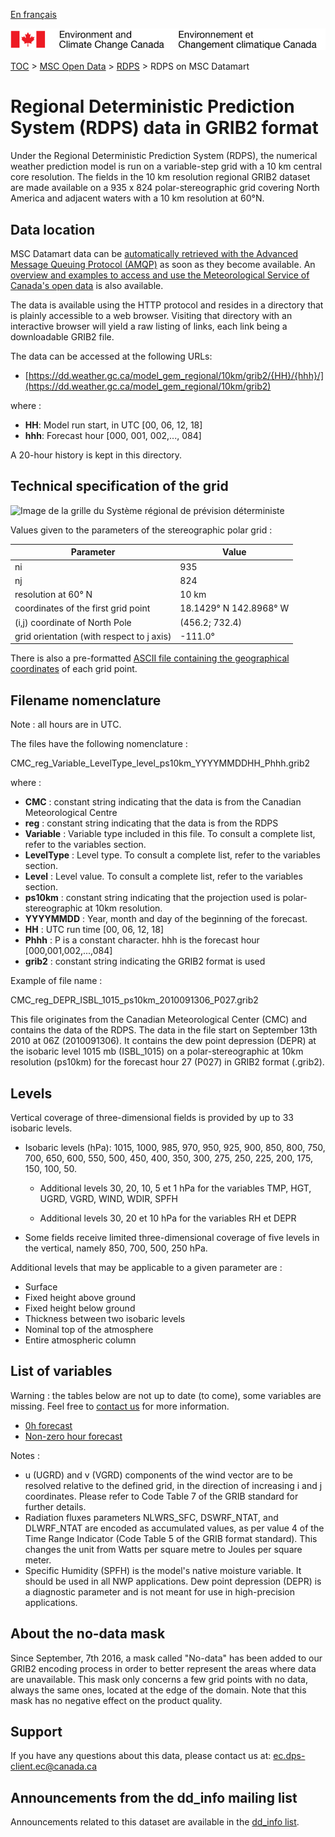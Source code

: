 [En français](readme_rdps-datamart_fr.md)

![ECCC logo](../../img_eccc-logo.png)

[TOC](../../readme_en.md) > [MSC Open Data](../readme_en.md) > [RDPS](readme_rdps_en.md) > RDPS on MSC Datamart

# Regional Deterministic Prediction System (RDPS) data in GRIB2 format

Under the Regional Deterministic Prediction System (RDPS), the numerical weather prediction model is run on a variable-step grid with a 10 km central core resolution. The fields in the 10 km resolution regional GRIB2 dataset are made available on a 935 x 824 polar-stereographic grid covering North America and adjacent waters with a 10 km resolution at 60°N.

## Data location 

MSC Datamart data can be [automatically retrieved with the Advanced Message Queuing Protocol (AMQP)](../../msc-datamart/amqp_en.md) as soon as they become available. An [overview and examples to access and use the Meteorological Service of Canada's open data](../../usage/readme_en.md) is also available.

The data is available using the HTTP protocol and resides in a directory that is plainly accessible to a web browser. Visiting that directory with an interactive browser will yield a raw listing of links, each link being a downloadable GRIB2 file.

The data can be accessed at the following URLs: 

* [https://dd.weather.gc.ca/model_gem_regional/10km/grib2/{HH}/{hhh}/](https://dd.weather.gc.ca/model_gem_regional/10km/grib2)

where :

* __HH__: Model run start, in UTC [00, 06, 12, 18]
* __hhh__: Forecast hour [000, 001, 002,..., 084]

A 20-hour history is kept in this directory.

## Technical specification of the grid

![Image de la grille du Système régional de prévision déterministe](https://collaboration.cmc.ec.gc.ca/cmc/cmos/public_doc/msc-data/nwp_rdps/grille_rdps-srpd.png)

Values given to the parameters of the stereographic polar grid :

| Parameter | Value |
| ------ | ------ |
| ni | 935 |
| nj | 824 | 
| resolution at 60° N | 10 km |
| coordinates of the first grid point | 18.1429° N  142.8968° W | 
| (i,j) coordinate of North Pole | (456.2; 732.4) |
| grid orientation (with respect to j axis) | -111.0° |

There is also a pre-formatted [ASCII file containing the geographical coordinates](https://meteo.gc.ca/grib/10km_res.bz2) of each grid point. 

## Filename nomenclature 

Note : all hours are in UTC.

The files have the following nomenclature :

CMC_reg_Variable_LevelType_level_ps10km_YYYYMMDDHH_Phhh.grib2

where :

* __CMC__ : constant string indicating that the data is from the Canadian Meteorological Centre
* __reg__ : constant string indicating that the data is from the RDPS
* __Variable__ : Variable type included in this file. To consult a complete list, refer to the variables section.
* __LevelType__ : Level type. To consult a complete list, refer to the variables section.
* __Level__ : Level value. To consult a complete list, refer to the variables section.
* __ps10km__ : constant string indicating that the projection used is polar-stereographic at 10km resolution.
* __YYYYMMDD__ : Year, month and day of the beginning of the forecast.
* __HH__ : UTC run time [00, 06, 12, 18]
* __Phhh__ : P is a constant character. hhh is the forecast hour [000,001,002,...,084] 
* __grib2__ : constant string indicating the GRIB2 format is used

Example of file name : 

CMC_reg_DEPR_ISBL_1015_ps10km_2010091306_P027.grib2

This file originates from the Canadian Meteorological Center (CMC) and contains the data of the RDPS. The data in the file start on September 13th 2010 at 06Z (2010091306). It contains the dew point depression (DEPR) at the isobaric level 1015 mb (ISBL_1015) on a polar-stereographic at 10km resolution (ps10km) for the forecast hour 27 (P027) in GRIB2 format (.grib2).

## Levels

Vertical coverage of three-dimensional fields is provided by up to 33 isobaric levels.

* Isobaric levels (hPa): 1015, 1000, 985, 970, 950, 925, 900, 850, 800, 750, 700, 650, 600, 550, 500, 450, 400, 350, 300, 275, 250, 225, 200, 175, 150, 100, 50.

    * Additional levels 30, 20, 10, 5 et 1 hPa for the variables TMP, HGT, UGRD, VGRD, WIND, WDIR, SPFH

    * Additional levels 30, 20 et 10 hPa for the variables RH et DEPR

* Some fields receive limited three-dimensional coverage of five levels in the vertical, namely 850, 700, 500, 250 hPa.

Additional levels that may be applicable to a given parameter are :

* Surface
* Fixed height above ground
* Fixed height below ground
* Thickness between two isobaric levels
* Nominal top of the atmosphere
* Entire atmospheric column

## List of variables

Warning : the tables below are not up to date (to come), some variables are missing. Feel free to [contact us](mailto:ec.dps-client.ec@canada.ca) for more information.

* [0h forecast](https://weather.gc.ca/grib/REG_HR/REGIONAL_ps10km_P000_deterministic_e.html)
* [Non-zero hour forecast](https://weather.gc.ca/grib/REG_HR/REGIONAL_ps10km_PNONZERO_deterministic_e.html)

Notes :

* u (UGRD) and v (VGRD) components of the wind vector are to be resolved relative to the defined grid, in the direction of increasing i and j coordinates. Please refer to Code Table 7 of the GRIB standard for further details.
* Radiation fluxes parameters NLWRS_SFC, DSWRF_NTAT, and DLWRF_NTAT are encoded as accumulated values, as per value 4 of the Time Range Indicator (Code Table 5 of the GRIB format standard). This changes the unit from Watts per square metre to Joules per square meter.
* Specific Humidity (SPFH) is the model's native moisture variable. It should be used in all NWP applications. Dew point depression (DEPR) is a diagnostic parameter and is not meant for use in high-precision applications.

## About the no-data mask

Since September, 7th 2016, a mask called "No-data" has been added to our GRIB2 encoding process in order to better represent the areas where data are unavailable. This mask only concerns a few grid points with no data, always the same ones, located at the edge of the domain. Note that this mask has no negative effect on the product quality.

## Support

If you have any questions about this data, please contact us at: [ec.dps-client.ec@canada.ca](mailto:ec.dps-client.ec@canada.ca)

## Announcements from the dd_info mailing list 

Announcements related to this dataset are available in the [dd_info list](https://lists.ec.gc.ca/cgi-bin/mailman/listinfo/dd_info).




